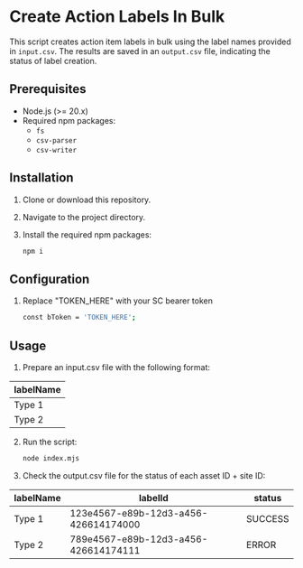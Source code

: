 # Create Action Labels In Bulk

This script creates action item labels in bulk using the label names provided in `input.csv`. The results are saved in an `output.csv` file, indicating the status of label creation.

## Prerequisites

- Node.js (>= 20.x)
- Required npm packages:
  - `fs`
  - `csv-parser`
  - `csv-writer`

## Installation

1. Clone or download this repository.
2. Navigate to the project directory.
3. Install the required npm packages:

   ```bash
   npm i
   ```

## Configuration

1. Replace "TOKEN_HERE" with your SC bearer token 

    ```bash
    const bToken = 'TOKEN_HERE';
    ```


## Usage

1. Prepare an input.csv file with the following format:
    
| labelName |
|--------|
| Type 1  |
| Type 2  |

2. Run the script:

    ```bash
    node index.mjs
    ```

3. Check the output.csv file for the status of each asset ID + site ID:

| labelName | labelId | status  |
|--------|--------|---------|
| Type 1  | 123e4567-e89b-12d3-a456-426614174000  | SUCCESS |
| Type 2  | 789e4567-e89b-12d3-a456-426614174111  | ERROR   |


